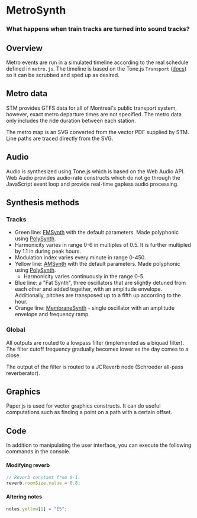 # MetroSynth
### What happens when train tracks are turned into sound tracks?

## Overview
Metro events are run in a simulated timeline according to the real schedule defined in `metro.js`.
The timeline is based on the Tone.js `Transport` ([docs](https://github.com/Tonejs/Tone.js/wiki/TransportTime)) so it can be scrubbed and sped up as desired.

## Metro data
STM provides GTFS data for all of Montreal's public transport system, however, exact metro departure times are not specified. The metro data only includes the ride duration between each station.

The metro map is an SVG converted from the vector PDF supplied by STM. Line paths are traced directly from the SVG.

## Audio
Audio is synthesized using Tone.js which is based on the Web Audio API. Web Audio provides audio-rate constructs which do not go through the JavaScript event loop and provide real-time gapless audio processing.

## Synthesis methods
### Tracks
- Green line: [FMSynth](https://tonejs.github.io/docs/r12/FMSynth) with the default parameters. Made polyphonic using [PolySynth](https://tonejs.github.io/docs/r12/PolySynth).
 - Harmonicity varies in range 0-6 in multiples of 0.5. It is further multipled by 1.1 in during peak hours.
 - Modulation index varies every minute in range 0-450.
- Yellow line: [AMSynth](https://tonejs.github.io/docs/r12/AMSynth) with the default parameters. Made polyphonic using [PolySynth](https://tonejs.github.io/docs/r12/PolySynth).
  - Harmonicity varies continuously in the range 0-5.
- Blue line: a "Fat Synth", three oscillators that are slightly detuned from each other and added together, with an amplitude envelope. Additionally, pitches are transposed up to a fifth up according to the hour.
- Orange line: [MembraneSynth](https://tonejs.github.io/docs/r12/MembraneSynth) - single oscillator with an amplitude envelope and frequency ramp.

### Global
All outputs are routed to a lowpass filter (implemented as a biquad filter). The filter cutoff frequency gradually becomes lower as the day comes to a close.

The output of the filter is routed to a JCReverb node (Schroeder all-pass reverberator).
## Graphics
Paper.js is used for vector graphics constructs. It can do useful computations such as finding a point on a path with a certain offset.

## Code
In addition to manipulating the user interface, you can execute the following commands in the console.

#### Modifying reverb
```javascript
// Reverb constant from 0-1.
reverb.roomSize.value = 0.8;
```
#### Altering notes
```javascript
notes.yellow[1] = "E5";
```
